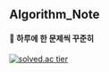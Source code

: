 ## Algorithm_Note
#### 🏅 하루에 한 문제씩 꾸준히

[![solved.ac tier](http://mazassumnida.wtf/api/generate_badge?boj=dokyeong10)](https://solved.ac/dokyeong10)

